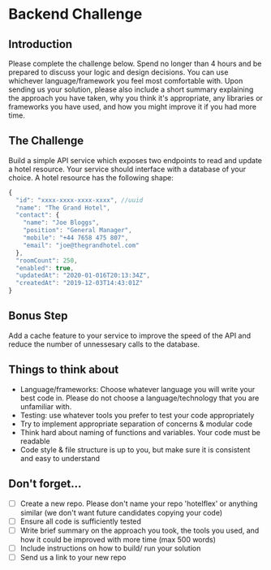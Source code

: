 # Backend Challenge
## Introduction
Please complete the challenge below. Spend no longer than 4 hours and be prepared to discuss your logic and design decisions. You can use whichever language/framework you feel most comfortable with. Upon sending us your solution, please also include a short summary explaining the approach you have taken, why you think it's appropriate, any libraries or frameworks you have used, and how you might improve it if you had more time.

## The Challenge
Build a simple API service which exposes two endpoints to read and update a hotel resource. Your service should interface with a database of your choice. A hotel resource has the following shape:
```javascript
{
  "id": "xxxx-xxxx-xxxx-xxxx", //uuid
  "name": "The Grand Hotel",
  "contact": {
    "name": "Joe Bloggs",
    "position": "General Manager",
    "mobile": "+44 7658 475 807",
    "email": "joe@thegrandhotel.com"
  },
  "roomCount": 250,
  "enabled": true,
  "updatedAt": "2020-01-016T20:13:34Z",
  "createdAt": "2019-12-03T14:43:01Z"
}
```
## Bonus Step
Add a cache feature to your service to improve the speed of the API and reduce the number of unnessesary calls to the database.

## Things to think about
* Language/frameworks: Choose whatever language you will write your best code in. Please do not choose a language/technology that you are unfamiliar with.
* Testing: use whatever tools you prefer to test your code appropriately
* Try to implement appropriate separation of concerns & modular code
* Think hard about naming of functions and variables. Your code must be readable
* Code style & file structure is up to you, but make sure it is consistent and easy to understand

## Don't forget...
- [ ] Create a new repo. Please don't name your repo 'hotelflex' or anything similar (we don't want future candidates copying your code)
- [ ] Ensure all code is sufficiently tested
- [ ] Write brief summary on the approach you took, the tools you used, and how it could be improved with more time (max 500 words)
- [ ] Include instructions on how to build/ run your solution
- [ ] Send us a link to your new repo
